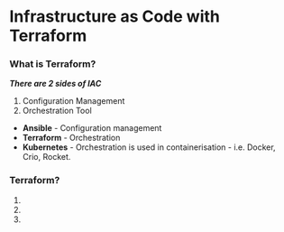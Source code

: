 # Infrastructure as Code with Terraform

### What is Terraform?

_**There are 2 sides of IAC**_

1. Configuration Management
2. Orchestration Tool

* **Ansible** - Configuration management
* **Terraform** - Orchestration
* **Kubernetes** - Orchestration is used in containerisation - i.e. Docker, Crio, Rocket.

### Terraform?

1.
2.
3.